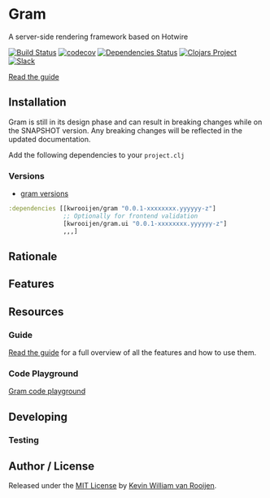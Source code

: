 # Gram

A server-side rendering framework based on Hotwire

[![Build Status](https://travis-ci.org/kwrooijen/gram.svg?branch=master)](https://travis-ci.org/kwrooijen/gram)
[![codecov](https://codecov.io/gh/kwrooijen/gram/branch/master/graph/badge.svg)](https://codecov.io/gh/kwrooijen/gram)
[![Dependencies Status](https://versions.deps.co/kwrooijen/gram/status.svg)](https://versions.deps.co/kwrooijen/gram)
[![Clojars Project](https://img.shields.io/clojars/v/gram.svg)](https://clojars.org/kwrooijen/gram)
[![Slack](https://img.shields.io/badge/clojurians-gram-blue.svg?logo=slack)](https://clojurians.slack.com/messages/gram/)


[Read the guide](https://kwrooijen.github.io/gram/guide.html)

## Installation

Gram is still in its design phase and can result in breaking changes while on
the SNAPSHOT version. Any breaking changes will be reflected in the updated
documentation.

Add the following dependencies to your `project.clj`

### Versions
* [gram versions](http://repo.clojars.org/kwrooijen/gram/0.0.1-SNAPSHOT/)

```clojure
:dependencies [[kwrooijen/gram "0.0.1-xxxxxxxx.yyyyyy-z"]
               ;; Optionally for frontend validation
               [kwrooijen/gram.ui "0.0.1-xxxxxxxx.yyyyyy-z"]
               ,,,]
```

## Rationale


## Features


## Resources

### Guide

[Read the guide](https://kwrooijen.github.io/gram/guide.html) for a full
overview of all the features and how to use them.

### Code Playground

[Gram code playground](https://github.com/kwrooijen/gram-playground)

## Developing

### Testing


## Author / License

Released under the [MIT License] by [Kevin William van Rooijen].

[Kevin William van Rooijen]: https://twitter.com/kwrooijen

[MIT License]: https://github.com/kwrooijen/gram/blob/master/LICENSE
